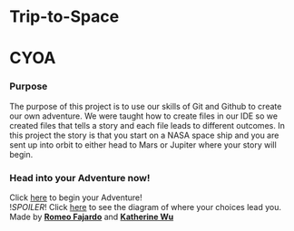 Trip-to-Space
=======
# CYOA


### Purpose
The purpose of this project is to use our skills of Git and Github to create our own adventure. We were taught how to create files in our IDE so we created files that tells a story and each file leads to different outcomes. In this project the story is that you start on a NASA space ship and you are sent up into orbit to either head to Mars or Jupiter where your story will begin.

### Head into your Adventure now!
Click [here](NASA.md) to begin your Adventure!                                                                                                                                                                                 
!*SPOILER*! Click [here](https://docs.google.com/drawings/d/1Q3pETEW8oFP3LgRpNfnkLG5bgiDNHVhcfkMTy_AaHQA/edit) to see the diagram of where your choices lead you.                                                                
Made by [**Romeo Fajardo**](https://github.com/romeof8735) and [**Katherine Wu**](https://github.com/katherinew5896)

